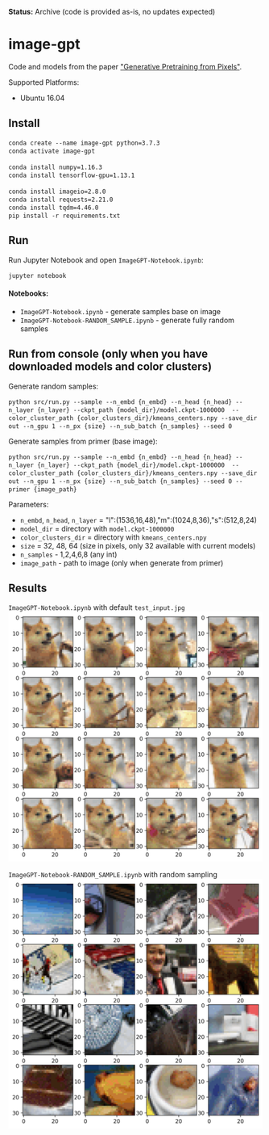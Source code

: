 **Status:** Archive (code is provided as-is, no updates expected)

# image-gpt

Code and models from the paper ["Generative Pretraining from Pixels"](https://cdn.openai.com/papers/Generative_Pretraining_from_Pixels_V2.pdf).

Supported Platforms:

- Ubuntu 16.04

## Install

```shell
conda create --name image-gpt python=3.7.3
conda activate image-gpt

conda install numpy=1.16.3
conda install tensorflow-gpu=1.13.1

conda install imageio=2.8.0
conda install requests=2.21.0
conda install tqdm=4.46.0
pip install -r requirements.txt
```


## Run 
Run Jupyter Notebook and open `ImageGPT-Notebook.ipynb`:
```shell
jupyter notebook
```

#### Notebooks:

- `ImageGPT-Notebook.ipynb` - generate samples base on image
- `ImageGPT-Notebook-RANDOM_SAMPLE.ipynb` - generate fully random samples

## Run from console (only when you have downloaded models and color clusters)

Generate random samples:
```shell
python src/run.py --sample --n_embd {n_embd} --n_head {n_head} --n_layer {n_layer} --ckpt_path {model_dir}/model.ckpt-1000000  --color_cluster_path {color_clusters_dir}/kmeans_centers.npy --save_dir out --n_gpu 1 --n_px {size} --n_sub_batch {n_samples} --seed 0
```

Generate samples from primer (base image):
```shell
python src/run.py --sample --n_embd {n_embd} --n_head {n_head} --n_layer {n_layer} --ckpt_path {model_dir}/model.ckpt-1000000  --color_cluster_path {color_clusters_dir}/kmeans_centers.npy --save_dir out --n_gpu 1 --n_px {size} --n_sub_batch {n_samples} --seed 0 --primer {image_path}
```

Parameters:
- `n_embd`, `n_head`, `n_layer` = "l":(1536,16,48),"m":(1024,8,36),"s":(512,8,24)
- `model_dir` = directory with `model.ckpt-1000000`
- `color_clusters_dir` = directory with `kmeans_centers.npy`
- `size` = 32, 48, 64 (size in pixels, only 32 available with current models)
- `n_samples` - 1,2,4,6,8 (any int)
- `image_path` - path to image (only when generate from primer)

## Results

`ImageGPT-Notebook.ipynb` with default `test_input.jpg`
![./sample-primer.jpg](./sample-primer.png)

`ImageGPT-Notebook-RANDOM_SAMPLE.ipynb` with random sampling
![./sample-random.jpg](./sample-random.png)